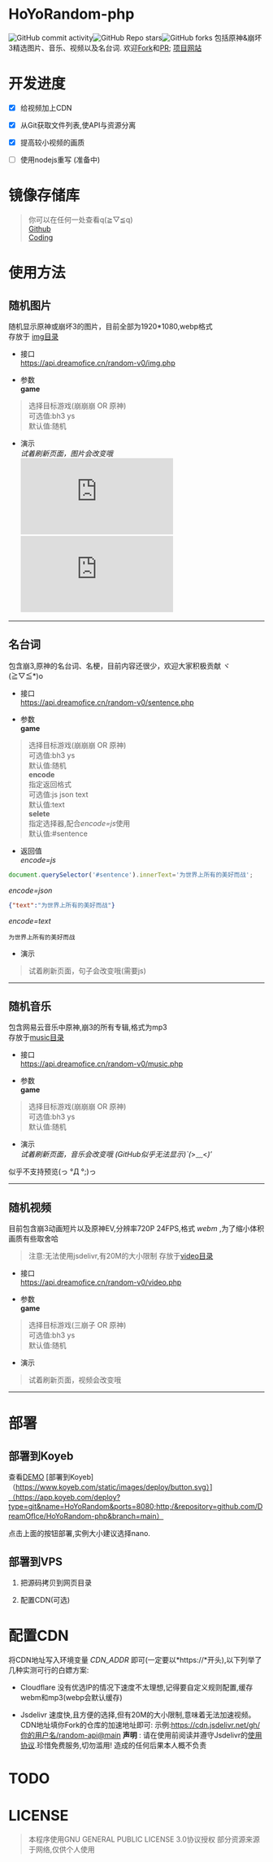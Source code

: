 # HoYoRandom-php

![GitHub commit activity](https://img.shields.io/github/commit-activity/m/dreamofice/HoYoRandom-php)![GitHub Repo stars](https://img.shields.io/github/stars/dreamofice/HoYoRandom-php)![GitHub forks](https://img.shields.io/github/forks/dreamofice/HoYoRandom-php)
包括原神&崩坏3精选图片、音乐、视频以及名台词.
欢迎[Fork](https://github.com/DreamOfIce/HoYoRandom-php/fork)和[PR](https://github.com/DreamOfIce/HoYoRandom-php/pulls);
[项目网站](https://www.dreamofice.cn/project/HoYoRandom/)

# 开发进度

*   [x] 给视频加上CDN

*   [x] 从Git获取文件列表,使API与资源分离

*   [x] 提高较小视频的画质

*   [ ] 使用nodejs重写 (准备中)

# 镜像存储库

> 你可以在任何一处查看q(≧▽≦q)\
> [Github](https://github.com/DreamOfIce/HoYoRandom-php)\
> [Coding](https://dreamofice.coding.net/public/public/HoYoRandom-PHP/git/files)

# 使用方法

## 随机图片

随机显示原神或崩坏3的图片，目前全部为1920\*1080,webp格式\
存放于 [img目录](/img)

*   接口\
    <https://api.dreamofice.cn/random-v0/img.php>

*   参数\
    **game**

> 选择目标游戏(崩崩崩 OR 原神)\
> 可选值:bh3 ys\
> 默认值:随机

*   演示\
    *试着刷新页面，图片会改变哦*\
    ![崩3随机图片](https://api.dreamofice.cn/random-v0/img.php?game=bh3 "这是随机的哦")\
    ![原神随机图片](https://api.dreamofice.cn/random-v0/img.php?game=ys "这是随机的哦")

***

## 名台词

包含崩3,原神的名台词、名梗，目前内容还很少，欢迎大家积极贡献  ヾ(≧▽≦\*)o

*   接口\
    <https://api.dreamofice.cn/random-v0/sentence.php>

*   参数\
    **game**

> 选择目标游戏(崩崩崩 OR 原神)\
> 可选值:bh3 ys\
> 默认值:随机\
> **encode**\
> 指定返回格式\
> 可选值:js json text\
> 默认值:text\
> **selete**\
> 指定选择器,配合*encode=js*使用\
> 默认值:#sentence

*   返回值\
    *encode=js*

```javascript
document.querySelector('#sentence').innerText='为世界上所有的美好而战';
```

*encode=json*

```json
{"text":"为世界上所有的美好而战"}
```

*encode=text*

    为世界上所有的美好而战

*   演示

> 试着刷新页面，句子会改变哦(需要js)

***

## 随机音乐

包含网易云音乐中原神,崩3的所有专辑,格式为mp3\
存放于[music目录](/music)

*   接口\
    <https://api.dreamofice.cn/random-v0/music.php>

*   参数\
    **game**

> 选择目标游戏(崩崩崩 OR 原神)\
> 可选值:bh3 ys\
> 默认值:随机

*   演示\
    *试着刷新页面，音乐会改变哦 (GitHub似乎无法显示)\`(*>﹏<*)′*

似乎不支持预览(っ °Д °;)っ

***

## 随机视频

目前包含崩3动画短片以及原神EV,分辨率720P 24FPS,格式 *webm* ,为了缩小体积画质有些取舍哈

> 注意:无法使用jsdelivr,有20M的大小限制
> 存放于[video目录](/video)

*   接口\
    <https://api.dreamofice.cn/random-v0/video.php>

*   参数\
    **game**

> 选择目标游戏(三崩子 OR 原神)\
> 可选值:bh3 ys\
> 默认值:随机

*   演示

> 试着刷新页面，视频会改变哦

***

# 部署

## 部署到Koyeb

查看[DEMO](https://random-v0-dreamofice.koyeb.app)
\[部署到Koyeb]（<https://www.koyeb.com/static/images/deploy/button.svg）]（https://app.koyeb.com/deploy?type=git&name=HoYoRandom&ports=8080;http;/&repository=github.com/DreamOfIce/HoYoRandom-php&branch=main）>

点击上面的按钮部署,实例大小建议选择nano.

## 部署到VPS

1.  把源码拷贝到网页目录

2.  配置CDN(可选)

# 配置CDN

将CDN地址写入环境变量 *CDN\_ADDR* 即可(一定要以\*https\://\*开头),以下列举了几种实测可行的白嫖方案:

*   Cloudflare
    没有优选IP的情况下速度不太理想,记得要自定义规则配置,缓存webm和mp3(webp会默认缓存)

*   Jsdelivr
    速度快,且方便的选择,但有20M的大小限制,意味着无法加速视频。
    CDN地址填你Fork的仓库的加速地址即可:
    示例:<https://cdn.jsdelivr.net/gh/你的用户名/random-api@main>
    **声明** : 请在使用前阅读并遵守Jsdelivr的[使用协议](https://www.jsdelivr.com/terms/acceptable-use-policy-jsdelivr-net).珍惜免费服务,切勿滥用!
    造成的任何后果本人概不负责

# TODO

# LICENSE

> 本程序使用GNU GENERAL PUBLIC LICENSE 3.0协议授权
> 部分资源来源于网络,仅供个人使用
